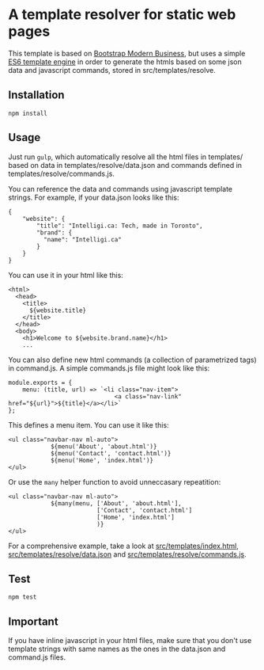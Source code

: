 # A template resolver for static web pages

This template is based on [Bootstrap Modern Business](https://github.com/BlackrockDigital/startbootstrap-modern-business), but uses a simple [ES6 template engine](https://github.com/alialavia/gulp-es6-template-resolver) in order to generate the htmls based on some json data and javascript commands, stored in src/templates/resolve.

## Installation
```npm install ```

## Usage
Just run `gulp`, which automatically resolve all the html files in templates/ based on data in templates/resolve/data.json and commands defined in templates/resolve/commands.js.

You can reference the data and commands using javascript template strings. For example, if your data.json looks like this:

```
{
    "website": {
        "title": "Intelligi.ca: Tech, made in Toronto",
        "brand": {
          "name": "Intelligi.ca"
        }
    }    
}
```
You can use it in your html like this:
```
<html>
  <head>
    <title>
      ${website.title}
    </title>
  </head>
  <body>
    <h1>Welcome to ${website.brand.name}</h1>
    ...
```

You can also define new html commands (a collection of parametrized tags) in command.js. A simple commands.js file might look like this:

```
module.exports = {
    menu: (title, url) => `<li class="nav-item">
	                          <a class="nav-link" href="${url}">${title}</a></li>`
};
```

This defines a menu item. You can use it like this:
```
<ul class="navbar-nav ml-auto">
            ${menu('About', 'about.html')}
            ${menu('Contact', 'contact.html')} 
            ${menu('Home', 'index.html')}
</ul>
```
Or use the ```many``` helper function to avoid unneccasary repeatition:
```
<ul class="navbar-nav ml-auto">
            ${many(menu, ['About', 'about.html'],
                         ['Contact', 'contact.html'] 
                         ['Home', 'index.html']
                         )}
</ul>
```

For a comprehensive example, take a look at [src/templates/index.html](src/templates/index.html), [src/templates/resolve/data.json](src/templates/resolve/data.json) and [src/templates/resolve/commands.js](src/templates/resolve/commands.js).

## Test
```npm test```

## Important
If you have inline javascript in your html files, make sure that you don't use template strings with same names as the ones in the data.json and command.js files.
